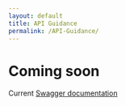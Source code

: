 ```yaml
---
layout: default
title: API Guidance
permalink: /API-Guidance/
---
```


# Coming soon

Current [Swagger documentation](https://api.porism.com/ServiceDirectoryService/swagger-ui.html)
